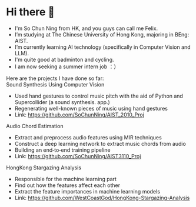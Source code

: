 # Hi there 👋

- I'm So Chun Ning from HK, and you guys can call me Felix.
- I’m studying at The Chinese University of Hong Kong, majoring in BEng: AIST.
- I’m currently learning AI technology (specifically in Computer Vision and LLM).
- I'm quite good at badminton and cycling.
- I am now seeking a summer intern job ：）

Here are the projects I have done so far:</br>
Sound Synthesis Using Computer Vision</br>
- Used hand gestures to control music pitch with the aid of Python and Supercollider (a sound synthesis. app.)</br>
- Regenerating well-known pieces of music using hand gestures
- Link: https://github.com/SoChunNing/AIST_2010_Proj</br>

Audio Chord Estimation</br>
- Extract and preprocess audio features using MIR techniques
- Construct a deep learning network to extract music chords from audio
- Building an end‑to‑end training pipeline
- Link: https://github.com/SoChunNing/AIST3110_Proj</br>

HongKong Stargazing Analysis</br>
- Responsible for the machine learning part
- Find out how the features affect each other
- Extract the feature importances in machine learning models
- Link: https://github.com/WestCoastGod/HongKong-Stargazing-Analysis</br>

